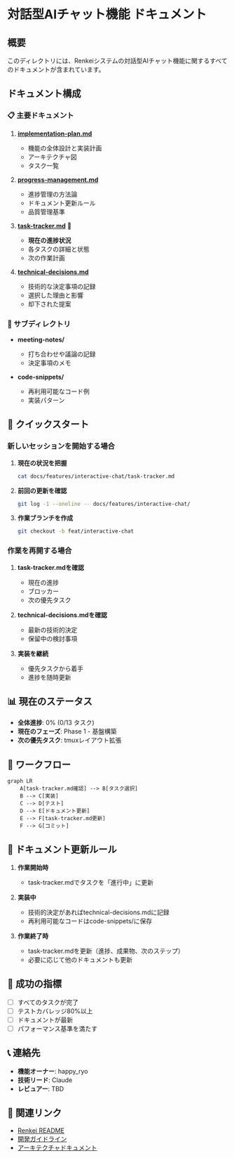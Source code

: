 # 対話型AIチャット機能 ドキュメント

## 概要

このディレクトリには、Renkeiシステムの対話型AIチャット機能に関するすべてのドキュメントが含まれています。

## ドキュメント構成

### 📋 主要ドキュメント

1. **[implementation-plan.md](./implementation-plan.md)**
   - 機能の全体設計と実装計画
   - アーキテクチャ図
   - タスク一覧

2. **[progress-management.md](./progress-management.md)**
   - 進捗管理の方法論
   - ドキュメント更新ルール
   - 品質管理基準

3. **[task-tracker.md](./task-tracker.md)** 📍
   - **現在の進捗状況**
   - 各タスクの詳細と状態
   - 次の作業計画

4. **[technical-decisions.md](./technical-decisions.md)**
   - 技術的な決定事項の記録
   - 選択した理由と影響
   - 却下された提案

### 📁 サブディレクトリ

- **meeting-notes/**
  - 打ち合わせや議論の記録
  - 決定事項のメモ

- **code-snippets/**
  - 再利用可能なコード例
  - 実装パターン

## 🚀 クイックスタート

### 新しいセッションを開始する場合

1. **現在の状況を把握**
   ```bash
   cat docs/features/interactive-chat/task-tracker.md
   ```

2. **前回の更新を確認**
   ```bash
   git log -1 --oneline -- docs/features/interactive-chat/
   ```

3. **作業ブランチを作成**
   ```bash
   git checkout -b feat/interactive-chat
   ```

### 作業を再開する場合

1. **task-tracker.mdを確認**
   - 現在の進捗
   - ブロッカー
   - 次の優先タスク

2. **technical-decisions.mdを確認**
   - 最新の技術的決定
   - 保留中の検討事項

3. **実装を継続**
   - 優先タスクから着手
   - 進捗を随時更新

## 📊 現在のステータス

- **全体進捗**: 0% (0/13 タスク)
- **現在のフェーズ**: Phase 1 - 基盤構築
- **次の優先タスク**: tmuxレイアウト拡張

## 🔄 ワークフロー

```mermaid
graph LR
    A[task-tracker.md確認] --> B[タスク選択]
    B --> C[実装]
    C --> D[テスト]
    D --> E[ドキュメント更新]
    E --> F[task-tracker.md更新]
    F --> G[コミット]
```

## 📝 ドキュメント更新ルール

1. **作業開始時**
   - task-tracker.mdでタスクを「進行中」に更新

2. **実装中**
   - 技術的決定があればtechnical-decisions.mdに記録
   - 再利用可能なコードはcode-snippets/に保存

3. **作業終了時**
   - task-tracker.mdを更新（進捗、成果物、次のステップ）
   - 必要に応じて他のドキュメントも更新

## 🎯 成功の指標

- [ ] すべてのタスクが完了
- [ ] テストカバレッジ80%以上
- [ ] ドキュメントが最新
- [ ] パフォーマンス基準を満たす

## 📞 連絡先

- **機能オーナー**: happy_ryo
- **技術リード**: Claude
- **レビュアー**: TBD

## 🔗 関連リンク

- [Renkei README](/README.md)
- [開発ガイドライン](/CLAUDE.md)
- [アーキテクチャドキュメント](/docs/renkei/02-architecture-design.md)